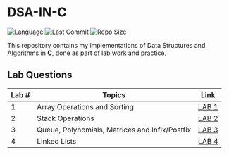 # DSA-IN-C  
![Language](https://img.shields.io/badge/Language-C-blue)
![Last Commit](https://img.shields.io/github/last-commit/Anand19102/DSA-IN-C)
![Repo Size](https://img.shields.io/github/repo-size/Anand19102/DSA-IN-C)

This repository contains my implementations of Data Structures and Algorithms in **C**, done as part of lab work and practice.  

## Lab Questions
| Lab # | Topics | Link |
| ----- | -------------------------------------- | -------- |
| 1 | Array Operations and Sorting | [LAB 1](Lab1) |
| 2 | Stack Operations | [LAB 2](Lab2) |
| 3 | Queue, Polynomials, Matrices and Infix/Postfix | [LAB 3](Lab3) |
| 4 | Linked Lists | [LAB 4](Lab4) |


